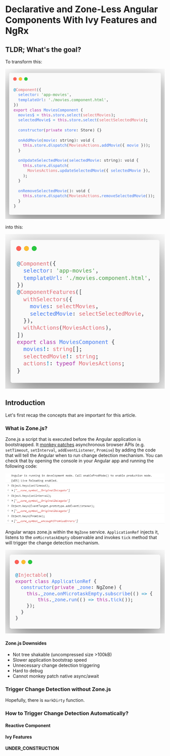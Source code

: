 # Declarative and Zone-Less Angular Components With Ivy Features and NgRx

## TLDR; What's the goal?

To transform this:

![movies-component-before](./images/movies-component-before.png)

into this:

![movies-component-after](./images/movies-component-after.png)

## Introduction

Let's first recap the concepts that are important for this article.

### What is Zone.js?

Zone.js a script that is executed before the Angular application is bootstrapped. It
<a href="https://www.audero.it/blog/2016/12/05/monkey-patching-javascript/#what-is-monkey-patching" target="_blank">monkey patches</a>
asynchronous browser APIs (e.g. `setTimeout`, `setInterval`, `addEventListener`, `Promise`) by adding the code that will tell the Angular when
to run change detection mechanism. You can check that by opening the console in your Angular app and running the following code:

![zone-js-monkey-patching](./images/zone-js-monkey-patching.PNG)

Angular wraps zone.js within the `NgZone` service. `ApplicationRef` injects it, listens to the `onMicrotaskEmpty` observable and invokes
`tick` method that will trigger the change detection mechanism.

![application-ref-tick](./images/application-ref-tick.png)

#### Zone.js Downsides

- Not tree shakable (uncompressed size >100kB)
- Slower application bootstrap speed
- Unnecessary change detection triggering
- Hard to debug
- Cannot monkey patch native async/await

### Trigger Change Detection without Zone.js

Hopefully, there is `markDirty` function.

### How to Trigger Change Detection Automatically?

#### Reactive Component

#### Ivy Features

**UNDER_CONSTRUCTION**

